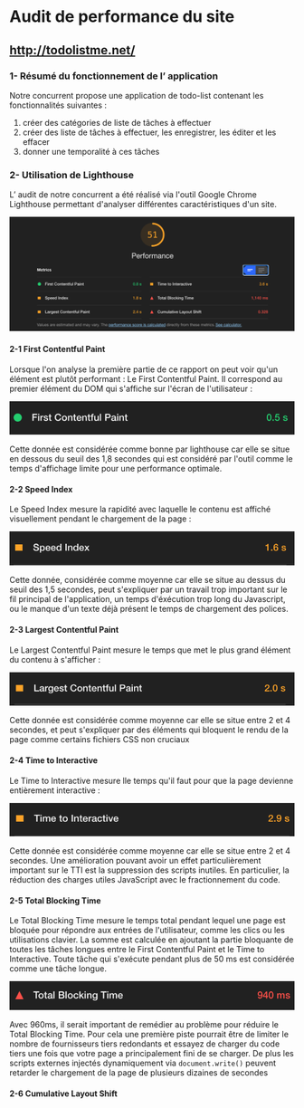 # Audit de performance du site
## http://todolistme.net/

### 1- Résumé du fonctionnement de l’ application
Notre concurrent propose une application de todo-list contenant les fonctionnalités suivantes : 
1. créer des catégories de liste de tâches à effectuer
2. créer des liste de tâches à effectuer, les enregistrer, les éditer et les effacer
3. donner une temporalité à ces tâches


### 2- Utilisation de Lighthouse
L’ audit de notre concurrent a été réalisé via l'outil Google Chrome Lighthouse permettant d'analyser différentes caractéristiques d'un site.

![img](images/audit1.png)

#### 2-1 First Contentful Paint
Lorsque l'on analyse la première partie de ce rapport on peut voir qu'un élément est plutôt performant : Le First Contentful Paint. Il correspond au premier élément du DOM qui s'affiche sur l'écran de l'utilisateur :

![img](images/audit2.png)

Cette donnée est considérée comme bonne par lighthouse car elle se situe en dessous du seuil des 1,8 secondes qui est considéré par l'outil comme le temps d'affichage limite pour une performance optimale.

#### 2-2 Speed Index
Le Speed Index mesure la rapidité avec laquelle le contenu est affiché visuellement pendant le chargement de la page :

![img](images/audit3.png)

Cette donnée, considérée comme moyenne car elle se situe au dessus du seuil des 1,5 secondes, peut s'expliquer par un travail trop important sur le fil principal de l'application, un temps d'éxécution trop long du Javascript, ou le manque d'un texte déjà présent le temps de chargement des polices. 

#### 2-3 Largest Contentful Paint
Le Largest Contentful Paint mesure le temps que met le plus grand élément du contenu à s'afficher :

![img](images/audit4.png)

Cette donnée est considérée comme moyenne car elle se situe entre 2 et 4 secondes, et peut s'expliquer par des éléments qui bloquent le rendu de la page comme certains fichiers CSS non cruciaux

#### 2-4 Time to Interactive
Le Time to Interactive mesure lle temps qu'il faut pour que la page devienne entièrement interactive :

![img](images/audit5.png)

Cette donnée est considérée comme moyenne car elle se situe entre 2 et 4 secondes. Une amélioration pouvant avoir un effet particulièrement important sur le TTI est la suppression des scripts inutiles. En particulier, la réduction des charges utiles JavaScript avec le fractionnement du code.

#### 2-5 Total Blocking Time
Le Total Blocking Time mesure le temps total pendant lequel une page est bloquée pour répondre aux entrées de l'utilisateur, comme les clics ou les utilisations clavier. La somme est calculée en ajoutant la partie bloquante de toutes les tâches longues entre le First Contentful Paint et le Time to Interactive. Toute tâche qui s'exécute pendant plus de 50 ms est considérée comme une tâche longue.

![img](images/audit6.png)

Avec 960ms, il serait important de remédier au problème pour réduire le Total Blocking Time. Pour cela une première piste pourrait être de limiter le nombre de fournisseurs tiers redondants et essayez de charger du code tiers une fois que votre page a principalement fini de se charger. De plus les scripts externes injectés dynamiquement via `document.write()` peuvent retarder le chargement de la page de plusieurs dizaines de secondes

#### 2-6 Cumulative Layout Shift


